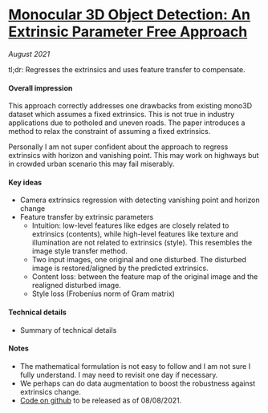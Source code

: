 # [Monocular 3D Object Detection: An Extrinsic Parameter Free Approach](https://arxiv.org/abs/2106.15796)

_August 2021_

tl;dr: Regresses the extrinsics and uses feature transfer to compensate.

#### Overall impression
This approach correctly addresses one drawbacks from existing mono3D dataset which assumes a fixed extrinsics. This is not true in industry applications due to potholed and uneven roads. The paper introduces a method to relax the constraint of assuming a fixed extrinsics. 

Personally I am not super confident about the approach to regress extrinsics with horizon and vanishing point. This may work on highways but in crowded urban scenario this may fail miserably. 

#### Key ideas
- Camera extrinsics regression with detecting vanishing point and horizon change
- Feature transfer by extrinsic parameters
	- Intuition: low-level features like edges are closely related to extrinsics (contents), while high-level features like texture and illumination are not related to extrinsics (style). This resembles the image style transfer method.
	- Two input images, one original and one disturbed. The disturbed image is restored/aligned by the predicted extrinsics.
	- Content loss: between the feature map of the original image and the realigned disturbed image.
	- Style loss (Frobenius norm of Gram matrix)

#### Technical details
- Summary of technical details

#### Notes
- The mathematical formulation is not easy to follow and I am not sure I fully understand. I may need to revisit one day if necessary.
- We perhaps can do data augmentation to boost the robustness against extrinsics change.
- [Code on github](https://github.com/ZhouYunsong-SJTU/MonoEF) to be released as of 08/08/2021.

